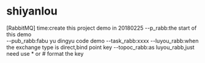 # shiyanlou

[RabbitMQ]
    time:create this project demo in 20180225
    --p_rabb:the start of this demo   	
    --pub_rabb:fabu yu dingyu code demo
    --task_rabb:xxxx
    --luyou_rabb:when the exchange type is direct,bind point key
    --topoc_rabb:as luyou_rabb,just need use * or # format the key	
